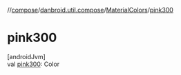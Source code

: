 //[compose](../../../index.md)/[danbroid.util.compose](../index.md)/[MaterialColors](index.md)/[pink300](pink300.md)

# pink300

[androidJvm]\
val [pink300](pink300.md): Color
